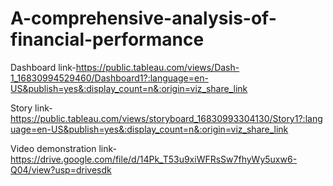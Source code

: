 # A-comprehensive-analysis-of-financial-performance

Dashboard link-https://public.tableau.com/views/Dash-1_16830994529460/Dashboard1?:language=en-US&publish=yes&:display_count=n&:origin=viz_share_link

Story link-https://public.tableau.com/views/storyboard_16830993304130/Story1?:language=en-US&publish=yes&:display_count=n&:origin=viz_share_link

Video demonstration link-https://drive.google.com/file/d/14Pk_T53u9xiWFRsSw7fhyWy5uxw6-Q04/view?usp=drivesdk
